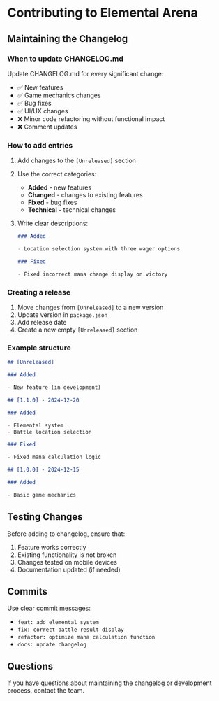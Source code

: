 # Contributing to Elemental Arena

## Maintaining the Changelog

### When to update CHANGELOG.md

Update CHANGELOG.md for every significant change:

- ✅ New features
- ✅ Game mechanics changes
- ✅ Bug fixes
- ✅ UI/UX changes
- ❌ Minor code refactoring without functional impact
- ❌ Comment updates

### How to add entries

1. Add changes to the `[Unreleased]` section
2. Use the correct categories:

   - **Added** - new features
   - **Changed** - changes to existing features
   - **Fixed** - bug fixes
   - **Technical** - technical changes

3. Write clear descriptions:

   ```markdown
   ### Added

   - Location selection system with three wager options

   ### Fixed

   - Fixed incorrect mana change display on victory
   ```

### Creating a release

1. Move changes from `[Unreleased]` to a new version
2. Update version in `package.json`
3. Add release date
4. Create a new empty `[Unreleased]` section

### Example structure

```markdown
## [Unreleased]

### Added

- New feature (in development)

## [1.1.0] - 2024-12-20

### Added

- Elemental system
- Battle location selection

### Fixed

- Fixed mana calculation logic

## [1.0.0] - 2024-12-15

### Added

- Basic game mechanics
```

## Testing Changes

Before adding to changelog, ensure that:

1. Feature works correctly
2. Existing functionality is not broken
3. Changes tested on mobile devices
4. Documentation updated (if needed)

## Commits

Use clear commit messages:

- `feat: add elemental system`
- `fix: correct battle result display`
- `refactor: optimize mana calculation function`
- `docs: update changelog`

## Questions

If you have questions about maintaining the changelog or development process, contact the team.
